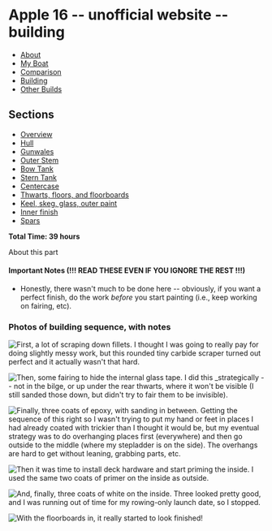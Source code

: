 <style>
 #navigation {
   display: none;
 }

 table {
   width: auto;
 }

</style>

# Apple 16 -- unofficial website -- building

<ul class="menu">
  <li><a href="/apple">About</a></li>
  <li><a href="/apple/boat.html">My Boat</a></li>
  <li><a href="/apple/comparison.html">Comparison</a></li>
  <li class="cur"><a href="/apple/building.html">Building</a></li>
  <li><a href="/apple/others.html">Other Builds</a></li>
</ul>

## Sections

<ul class="menu">
<li><a href="/apple/building.html">Overview</a></li>
<li><a href="/apple/building/hull.html">Hull</a></li>
<li><a href="/apple/building/gunwales.html">Gunwales</a></li>
<li><a href="/apple/building/stem.html">Outer Stem</a></li>
<li><a href="/apple/building/bowtank.html">Bow Tank</a></li>
<li><a href="/apple/building/sterntank.html">Stern Tank</a></li>
<li><a href="/apple/building/centercase.html">Centercase</a></li>
<li><a href="/apple/building/thwarts.html">Thwarts, floors, and floorboards</a></li>
<li><a href="/apple/building/hullfinish.html">Keel, skeg, glass, outer paint</a></li>
<li class="cur"><a href="/apple/building/innerfinish.html">Inner finish</a></li>
<li><a href="/apple/building/spars.html">Spars</a></li>
</ul>

**Total Time: 39 hours**

About this part

#### Important Notes (!!! READ THESE EVEN IF YOU IGNORE THE REST !!!)

- Honestly, there wasn't much to be done here -- obviously, if you want a
  perfect finish, do the work _before_ you start painting (i.e., keep working on
  fairing, etc).


### Photos of building sequence, with notes

<div style="clear: both"></div>

![First, a lot of scraping down fillets. I thought I was going to really pay for doing slightly messy work, but this rounded tiny carbide scraper turned out perfect and it actually wasn't that hard.](/static/apple/IMG_8294.jpeg)

<div style="clear: both"></div>


![Then, some fairing to hide the internal glass tape. I did this _strategically -- not in the bilge, or up under the rear thwarts, where it won't be visible (I still sanded those down, but didn't try to fair them to be invisible).](/static/apple/IMG_8303.jpeg)

<div style="clear: both"></div>

![Finally, three coats of epoxy, with sanding in between. Getting the sequence of this right so I wasn't trying to put my hand or feet in places I had already coated with trickier than I thought it would be, but my eventual strategy was to do overhanging places first (everywhere) and then go outside to the middle (where my stepladder is on the side). The overhangs are hard to get without leaning, grabbing parts, etc.](/static/apple/IMG_8309.jpeg)

<div style="clear: both"></div>

![Then it was time to install deck hardware and start priming the inside. I used the same two coats of primer on the inside as outside.](/static/apple/IMG_8389.jpeg)

<div style="clear: both"></div>

![And, finally, three coats of white on the inside. Three looked pretty good, and I was running out of time for my rowing-only launch date, so I stopped. ](/static/apple/IMG_8463.jpeg)


<div style="clear: both"></div>

![With the floorboards in, it really started to look finished!](/static/apple/IMG_8491.jpeg)

<div style="clear: both"></div>
